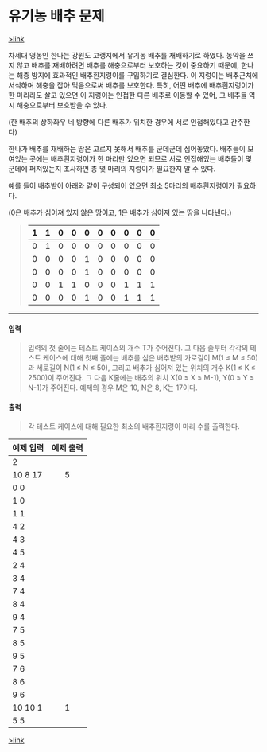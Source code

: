 유기농 배추 문제
================
[>link](https://www.acmicpc.net/problem/1012)


차세대 영농인 한나는 강원도 고랭지에서 유기농 배추를 재배하기로 하였다. 농약을 쓰지 않고 배추를 재배하려면 배추를 해충으로부터 보호하는 것이 중요하기 때문에, 한나는 해충 방지에 효과적인 배추흰지렁이를 구입하기로 결심한다. 이 지렁이는 배추근처에 서식하며 해충을 잡아 먹음으로써 배추를 보호한다. 특히, 어떤 배추에 배추흰지렁이가 한 마리라도 살고 있으면 이 지렁이는 인접한 다른 배추로 이동할 수 있어, 그 배추들 역시 해충으로부터 보호받을 수 있다.

(한 배추의 상하좌우 네 방향에 다른 배추가 위치한 경우에 서로 인접해있다고 간주한다)

한나가 배추를 재배하는 땅은 고르지 못해서 배추를 군데군데 심어놓았다. 배추들이 모여있는 곳에는 배추흰지렁이가 한 마리만 있으면 되므로 서로 인접해있는 배추들이 몇 군데에 퍼져있는지 조사하면 총 몇 마리의 지렁이가 필요한지 알 수 있다.

예를 들어 배추밭이 아래와 같이 구성되어 있으면 최소 5마리의 배추흰지렁이가 필요하다.

(0은 배추가 심어져 있지 않은 땅이고, 1은 배추가 심어져 있는 땅을 나타낸다.)


> 1|1|0|0|0|0|0|0|0|0
> :-:|:-:|:-:|:-:|:-:|:-:|:-:|:-:|:-:|:-:
> 0|1|0|0|0|0|0|0|0|0
> 0|0|0|0|1|0|0|0|0|0
> 0|0|0|0|1|0|0|0|0|0
> 0|0|1|1|0|0|0|1|1|1
> 0|0|0|0|1|0|0|1|1|1

---

#### **입력**
> 입력의 첫 줄에는 테스트 케이스의 개수 T가 주어진다. 그 다음 줄부터 각각의 테스트 케이스에 대해 첫째 줄에는 배추를 심은 배추밭의 가로길이 M(1 ≤ M ≤ 50)과 세로길이 N(1 ≤ N ≤ 50), 그리고 배추가 심어져 있는 위치의 개수 K(1 ≤ K ≤ 2500)이 주어진다. 그 다음 K줄에는 배추의 위치 X(0 ≤ X ≤ M-1), Y(0 ≤ Y ≤ N-1)가 주어진다. 예제의 경우 M은 10, N은 8, K는 17이다.

#### **출력**
> 각 테스트 케이스에 대해 필요한 최소의 배추흰지렁이 마리 수를 출력한다.


예제 입력|예제 출력
:--------|:-------:
2|
10 8 17|5
0 0|
1 0|
1 1|
4 2|
4 3|
4 5|
2 4|
3 4|
7 4|
8 4|
9 4|
7 5|
8 5|
9 5|
7 6|
8 6|
9 6|
10 10 1|1
5 5|

[>link](https://www.acmicpc.net/problem/1012)
